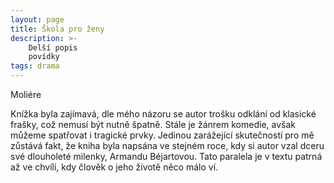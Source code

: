 ```yaml
---
layout: page
title: Škola pro ženy
description: >- 
    Delší popis
    povídky
tags: drama
---
```

Moliére

Knížka byla zajímavá, dle mého názoru se autor trošku odklání od klasické frašky, což nemusí být nutně špatně. Stále je žánrem komedie, avšak můžeme spatřovat i tragické prvky. Jedinou zarážející skutečností pro mě zůstává fakt, že kniha byla napsána ve stejném roce, kdy si autor vzal dceru své dlouholeté milenky, Armandu Béjartovou. Tato paralela je v textu patrná až ve chvíli, kdy člověk o jeho životě něco málo ví.  